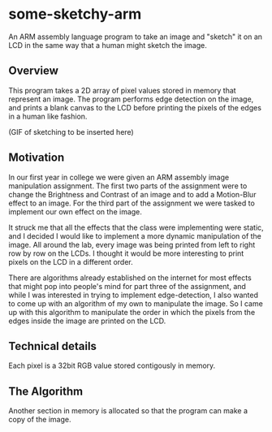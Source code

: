 # some-sketchy-arm
An ARM assembly language program to take an image and "sketch" it on an LCD in the same way that a human might sketch the image.

## Overview
This program takes a 2D array of pixel values stored in memory that represent an image. The program performs edge detection on the image, and prints a blank canvas to the LCD before printing the pixels of the edges in a human like fashion.

(GIF of sketching to be inserted here)

## Motivation 
In our first year in college we were given an ARM assembly image manipulation assignment. The first two parts of the assignment were to change the Brightness and Contrast of an image and to add a Motion-Blur effect to an image. For the third part of the assignment we were tasked to implement our own effect on the image.  

  It struck me that all the effects that the class were implementing were static, and I decided I would like to implement a more dynamic manipulation of the image. All around the lab, every image was being printed from left to right row by row on the LCDs. I thought it would be more interesting to print pixels on the LCD in a different order.  
  
  There are algorithms already established on the internet for most effects that might pop into people's mind for part three of the assignment, and while I was interested in trying to implement edge-detection, I also wanted to come up with an algorithm of my own to manipulate the image. So I came up with this algorithm to manipulate the order in which the pixels from the edges inside the image are printed on the LCD.

## Technical details
Each pixel is a 32bit RGB value stored contigously in memory.

## The Algorithm
Another section in memory is allocated so that the program can make a copy of the image. 
